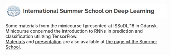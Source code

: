 <img src="logo.png"><br />

Some materials from the minicourse I presented at ISSoDL'18 in Gdansk.<br />
Minicourse concerned the introduction to RNNs in prediction and classification utilizing TensorFlow.<br />
[Materials](https://drive.google.com/file/d/1WX7YD2bgbddNb_WyKVKYLWg-RqUDTeBt/view?usp=sharing) and [presentation](https://drive.google.com/file/d/1GTLqeoUACym4eCsYxxxWadMd4gi3HTbW/view?usp=sharing) are also available at [the page of the Summer School](http://dl-lab.eu/schedule/).
<br />

